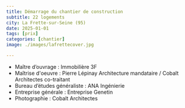 ```yaml
---
title: Démarrage du chantier de construction
subtitle: 22 logements
city: La Frette-sur-Seine (95)
date: 2025-01-01
tags: [prix]
categories: [chantier]
image: ./images/lafrettecover.jpg

---
```

- Maître d’ouvrage : Immobilière 3F
- Maîtrise d'oeuvre : Pierre Lépinay Architecture mandataire / Cobalt Architectes co-traitant
- Bureau d’études généraliste : ANA Ingénierie
- Entreprise générale : Entreprise Genetin
- Photographie : Cobalt Architectes